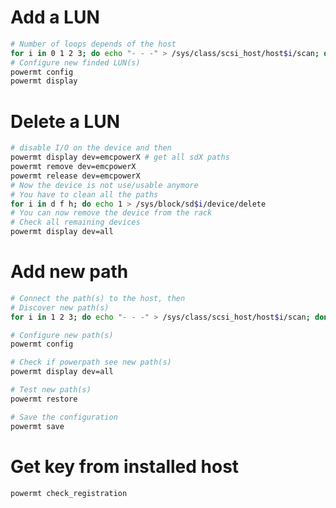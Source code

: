 Add a LUN
=========

``` bash
# Number of loops depends of the host
for i in 0 1 2 3; do echo "- - -" > /sys/class/scsi_host/host$i/scan; done
# Configure new finded LUN(s)
powermt config
powermt display
```

Delete a LUN
============

``` bash
# disable I/O on the device and then
powermt display dev=emcpowerX # get all sdX paths
powermt remove dev=emcpowerX
powermt release dev=emcpowerX
# Now the device is not use/usable anymore
# You have to clean all the paths
for i in d f h; do echo 1 > /sys/block/sd$i/device/delete
# You can now remove the device from the rack
# Check all remaining devices
powermt display dev=all
```

Add new path
============

``` bash
# Connect the path(s) to the host, then
# Discover new path(s)
for i in 1 2 3; do echo "- - -" > /sys/class/scsi_host/host$i/scan; done

# Configure new path(s)
powermt config

# Check if powerpath see new path(s)
powermt display dev=all

# Test new path(s)
powermt restore

# Save the configuration
powermt save
```

Get key from installed host
===========================

``` bash
powermt check_registration
```
